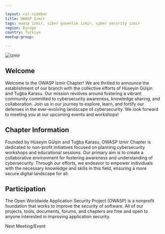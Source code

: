 ```yaml
---

layout: col-sidebar
title: OWASP Izmir
tags: owasp izmir, siber güvenlik izmir, cyber security izmir
region: Europe
country: Turkiye
meetup-group:

---
```


![izmir](https://github.com/OWASP/www-chapter-izmir/assets/20372673/620fb8bb-b379-4582-8e12-3eb714e48674)



## Welcome
Welcome to the OWASP Izmir Chapter! We are thrilled to announce the establishment of our branch with the collective efforts of Hüseyin Gülşin and Tuğba Karasu. Our mission revolves around fostering a vibrant community committed to cybersecurity awareness, knowledge sharing, and collaboration. Join us in our journey to explore, learn, and fortify our defenses in the ever-evolving landscape of cybersecurity. We look forward to meeting you at our upcoming events and workshops!


## Chapter Information
Founded by Hüseyin Gülşin and Tuğba Karasu, OWASP Izmir Chapter is dedicated to non-profit initiatives focused on planning cybersecurity workshops and educational sessions. Our primary aim is to create a collaborative environment for fostering awareness and understanding of cybersecurity. Through our efforts, we endeavor to empower individuals with the necessary knowledge and skills in this field, ensuring a more secure digital landscape for all.


## Participation
The Open Worldwide Application Security Project (OWASP) is a nonprofit foundation that works to improve the security of software. All of our projects, tools, documents, forums, and chapters are free and open to anyone interested in improving application security. 




Next Meeting/Event <!-- You should keep this section as it will populate your meetup events -->





